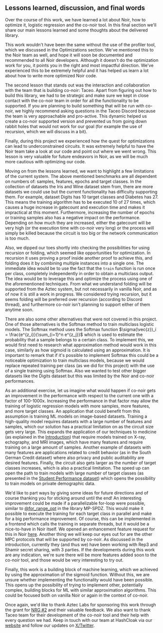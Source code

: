 ## Lessons learned, discussion, and final words

Over the course of this work, we have learned a lot about Noir, how to optimize it, logistic regression and the co-noir tool. In this final section we'll share our main lessons learned and some thoughts about the delivered library.

This work wouldn't have been the same without the use of the profiler tool, which we discussed in the Optimizations section. We've mentioned this to the Noir team as well, and hope it will soon be documented and recommended to all Noir developers. Although it doesn't do the optimization work for you, it points you in the right and most impactful direction. We've experienced this to be extremely helpful and it has helped us learn a lot about how to write more optimized Noir code.

The second lesson that stands out was the interaction and collaboration with the team that is building co-noir: Taceo. Apart from figuring out how to build this library, we had to be strategic and make sure we kept in close contact with the co-noir team in order for all the functionality to be supported. If you are planning to build something that will be run with co-noir, we highly recommend asking questions in the Taceo Discord because the team is very approachable and pro-active. This dynamic helped us create a co-noir supported version and prevented us from going down rabbit holes that would not work for our goal (for example the use of recursion, which we will discuss in a bit). 

Finally, during this project we experienced how the quest for optimizations can lead to underconstrained circuits. It was extremely helpful to have the Noir team take a look at our code and point out where we went wrong. This lesson is very valuable for future endeavors in Noir, as we will be much more cautious with optimizing our code. 

Moving on from the lessons learned, we want to highlight a few limitations of the current system. The above mentioned benchmarks are all dependent on numbers of: samples, features, epochs and target classes. In the collection of datasets the Iris and Wine dataset stem from, there are more datasets we could use but the current functionality has difficulty supporting them. For example, dataset Digits has 10 target classes and Diabetes has 27. This means the training algorithm has to be executed 10 of 27 times, which causes a huge increase in gatecount and execution time and makes it impractical at this moment. Furthermore, increasing the number of epochs or training samples also has a negative impact on the performance. Depending on how much they are increased, either the gatecount will be very high (or the execution time with co-noir very long) or the process will simply be killed because the circuit is too big or the network communication is too much. 

Also, we dipped our toes shortly into checking the possibilities for using recursion or folding, which seemed like opportunities for optimization. In recursion it uses proving a proof inside another proof to achieve this, and folding does it by combining multiple instances into a single one. The immediate idea would be to use the fact that the `train` function is run once per class, completely independently in order to obtain a multiclass output. The idea would be to leverage this and optimize the process using one of the aforementioned techniques. From what we understand folding will be supported from the Aztec system, but not necessarily in vanilla Noir, and as of now it is still a work in progress. We considered trying recursion, but it seems folding will be preferred over recursion (according to Discord thread), and furthermore co-noir isn't planning to support either of them anytime soon. 

There are also some other alternatives that were not covered in this project. One of those alternatives is the Softmax method to train multiclass logistic models. The Softmax method uses the Softmax function $\sigma(\vec{z})_i = \frac{e^{z_i}}{\sum_{i=1}^n e^{z_j}}$ which is used to estimate the probability that a sample belongs to a certain class. To implement this, we would first need to research what approximation method would work in this case, similarly as how sigmoid is calculated using an approximation. It is important to remark that if it's possible to implement Softmax this could be a noticeable optimization to train multiclass models, because we would replace repeated training per class (as we did for this project) with the use of a single training using Softmax. Also we wanted to test other bigger datasets like the Digits dataset but this was limited by the Noir and co-noir performances.

As an additional exercise, let us imagine what would happen if co-noir gets an improvement in the performance with respect to the current one with a factor of 100-1000x. Increasing the performance in that factor may allow the training of logistic regression models with more samples, more features, and more target classes. An application that could benefit from this assumption is training ML models on image-based datasets. Training a high-quality model requires datasets with a large number of features and samples, which our solution has a practical limitation on as the circuit size gets very large. This expands the application of our techniques to medicine (as explained in the [Introduction](#Introduction)) that require models trained on X-ray, echography, and MRI images, which have many features and require training on a large amount of samples. Another example of datasets with many features are applications related to credit behavior (as in the South German Credit dataset) where also privacy and public auditability are desired features. Finally, the circuit also gets larger as the number of target classes increases, which is also a practical limitation. The speed up can open the path to train models with large number of target classes (as presented in the [Student Performance dataset](https://archive.ics.uci.edu/dataset/320/student+performance)) which opens the possibility to train models on private demographic data.

We'd like to part ways by giving some ideas for future directions and of course thanking you for sticking around until the end! An interesting improvement could be made if a parallelizable for-loop were possible, similar to [@for_range_opt](https://github.com/data61/MP-SPDZ/blob/657be6b688b9dd9d298c9596e8a75fc9da642f1b/Compiler/library.py#L1003) in the library MP-SPDZ. This would make it possible to execute the training for each target class in parallel and make for a big performance improvement. Of course, this can be implemented in a frontend which calls the training in separate threads, but it would be a nice-to-have in Noir itself. We opened an enhancement feature request for this in Noir [here](https://github.com/noir-lang/noir/issues/7473). Another thing we will keep our eyes out for are the other MPC protocols that will be supported by co-noir. As discussed in the introduction, currently they (and thus we) have been working with Rep3 and Shamir secret sharing, with 3 parties. If the developments during this work are any indication, we're sure there will be more features added soon to the co-noir tool, and those would be very interesting to try out.

Finally, this work is a building block of machine learning, which we achieved by using the approximation of the sigmoid function. Without this, we are unsure whether implementing the functionality would have been possible. This opens up the possibility of trying to implement other, potentially complex, building blocks for ML with similar approximation algorithms. This could be focused both on vanilla Noir or again in the context of co-noir.

Once again, we'd like to thank Aztec Labs for sponsoring this work through the grant for [NRG #2](https://github.com/orgs/noir-lang/discussions/6289) and their valuable feedback. We also want to thank Taceo team for their development of the co-noir tool and their help with every question we had. Keep in touch with our team at HashCloak via our [website](https://hashcloak.com/) and follow our updates on [X/Twitter](https://x.com/hashcloak). 
